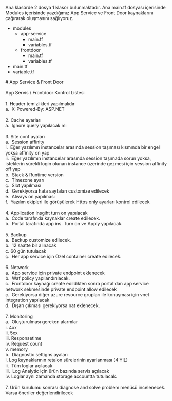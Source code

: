 Ana klasörde 2 dosya 1 klasör bulunmaktadır.
Ana main.tf dosyası içerisinde Modules içerisinde yazdığımız App Service ve Front Door kaynaklarını çağırarak oluşmasını sağlıyoruz.

- modules
  - app-service
    - main.tf
    - variables.tf  
  - frontdoor
    - main.tf
    - variables.tf
- main.tf
- variable.tf


<p align="left"># App Service & Front Door <br><br>App Servis / Frontdoor  Kontrol Listesi<br>         <br>    1. Header temizlikleri yapılmalıdır <br>        a.  X-Powered-By: ASP.NET        <br>         <br>    2. Cache ayarları<br>        a.  Ignore query yapılacak mı <br>     <br>    3. Site conf ayaları<br>        a.  Session affinity<br>            i.  Eğer yazılımın instancelar arasında session taşıması kısmında bir engel yoksa affinity on yap<br>            ii.  Eğer yazılımın instancelar arasında session taşımada sorun yoksa, isteklerin sürekli login olunan instance üzerinde gezmesi için session affinity off yap<br>        b.  Stack & Runtime version<br>        c.  Timezone ayarı<br>        ç.  Slot yapılması <br>        d.  Gerekiyorsa hata sayfaları customize edilecek<br>        e.  Always on yapılması<br>        f.  Yazılım ekipleri ile görüşülerek Https only ayarları kontrol edilecek<br>         <br>    4. Application insgiht turn on yapılacak<br>        a.  Code tarafında kaynaklar create edilecek.  <br>        b.  Portal tarafında app ins. Turn on ve Apply yapılacak.<br>         <br>    5. Backup<br>        a.  Backup customize edilecek.  <br>        b.  12 saatte bir alınacak<br>        c.  60 gün tutulacak<br>        ç.  Her app service için Özel container create edilecek. <br>         <br>    6. Network<br>        a.  App service için private endpoint eklenecek <br>        b.  Waf policy yapılandırılacak.<br>        c.  Frontdoor kaynağı create edildikten sonra portal'dan app service network sekmesinde private endpoint allow edilecek<br>        ç.  Gerekiyorsa diğer azure resource grupları ile konuşması için vnet integration yapılacak <br>        d.  Dışarı çıkması gerekiyorsa nat eklenecek.<br>         <br>    7. Monitoring<br>        a.  Oluşturulması gereken alarmlar<br>            i. 4xx<br>            ii. 5xx<br>            iii. Responsetime<br>            iv. Request count<br>            v. memory   <br>        b.  Diagnostic settigns ayaları<br>            i. Log kaynaklarının retaion sürelerinin ayarlanması (4 YIL)<br>            ii.  Tüm loglar açılacak<br>            iii.  Log Analytic için ürün bazında servis açılacak <br>            iv.  Loglar aynı zamanda storage accountta tutulacak.<br>             <br>    7. Ürün kurulumu sonrası diagnose and solve problem menüsü incelenecek.<br>       Varsa öneriler değerlendirilecek</p>

###
